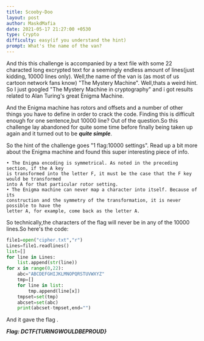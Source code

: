 ```yaml
---
title: Scooby-Doo
layout: post
author: MaskdMafia
date: 2021-05-17 21:27:00 +0530
type: Crypto
difficulty: easy(if you understand the hint)
prompt: What's the name of the van?
---
```


And this this challenge is accompanied by a text file with some 22 characted long excrypted text for a seemingly endless amount of lines(just kidding, 10000 lines only).
Well,the name of the van is (as most of us cartoon network fans know) "The Mystery Machine". Well,thats a weird hint.
So I just googled "The Mystery Machine in cryptography" and i got results related to Alan Turing's great Enigma Machine.

And the Enigma machine has rotors and offsets and a number of other things you have to define in order to crack the code. Finding this is difficult enough for one sentence,but 10000 line? Out of the question.So this challenge lay abandoned for quite some time before finally being taken up again and it turned out to be ***quite simple***.

So the hint of the challenge goes "1 flag:10000 settings".
Read up a bit more about the Enigma machine and found this super interesting piece of info.

```
• The Enigma encoding is symmetrical. As noted in the preceding section, if the A key
is transformed into the letter F, it must be the case that the F key would be transformed
into A for that particular rotor setting.
• The Enigma machine can never map a character into itself. Because of its
construction and the symmetry of the transformation, it is never possible to have the
letter A, for example, come back as the letter A.

```

So technically,the characters of the flag will never be in any of the 10000 lines.So here's the code:
```py
file1=open("cipher.txt","r")
Lines=file1.readlines()
list=[]
for line in Lines:
    list.append(str(line))
for x in range(0,22):
    abc="ABCDEFGHIJKLMNOPQRSTUVWXYZ"
    tmp=[]
    for line in list:
        tmp.append(line[x])
    tmpset=set(tmp)
    abcset=set(abc)
    print(abcset-tmpset,end="")

```
And it gave the flag . 

***Flag: DCTF{TURINGWOULDBEPROUD}***